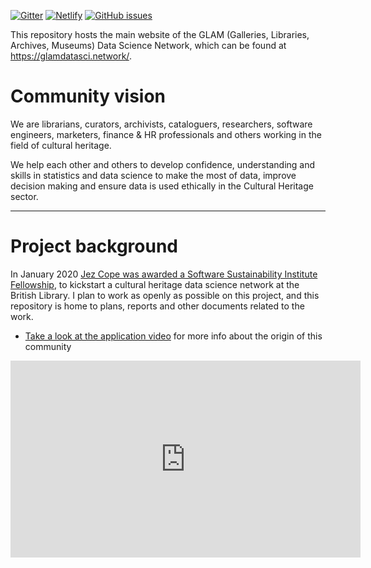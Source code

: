 [![Gitter](https://badges.gitter.im/glam-datasci/community.svg)](https://gitter.im/glam-datasci/community?utm_source=badge&utm_medium=badge&utm_campaign=pr-badge)
[![Netlify](https://img.shields.io/netlify/f952f1b7-2cbf-4c2a-bd7d-e8915906d6a0)](https://app.netlify.com/sites/glam-datasci/deploys)
[![GitHub issues](https://img.shields.io/github/issues-raw/glamdatasci/website)](https://github.com/glamdatasci/website/issues)

This repository hosts the main website of the GLAM (Galleries, Libraries, Archives, Museums) Data Science Network, which can be found at <https://glamdatasci.network/>.

# Community vision

We are librarians, curators, archivists, cataloguers, researchers, software engineers, marketers, finance & HR professionals and others working in the field of cultural heritage.

We help each other and others to develop confidence, understanding and skills in statistics and data science to make the most of data, improve decision making and ensure data is used ethically in the Cultural Heritage sector.

* * * * * * * * * * * * * * * * * * * * * * * * * * * * * * * * * * * * * * * *

# Project background

In January 2020 [Jez Cope was awarded a Software Sustainability Institute Fellowship][fellowship], to kickstart a cultural heritage data science network at the British Library. I plan to work as openly as possible on this project, and this repository is home to plans, reports and other documents related to the work.

- [Take a look at the application video][video] for more info about the origin of this community

[video]: https://scitech.video/videos/watch/6e80095f-42cc-4fa3-9596-4cfe355440cc "SSI Fellowship application 2020"

<iframe width="560" height="315" sandbox="allow-same-origin allow-scripts" src="https://scitech.video/videos/embed/6e80095f-42cc-4fa3-9596-4cfe355440cc" frameborder="0" allowfullscreen></iframe>

[fellowship]: https://erambler.co.uk/blog/ssi-fellowship/
